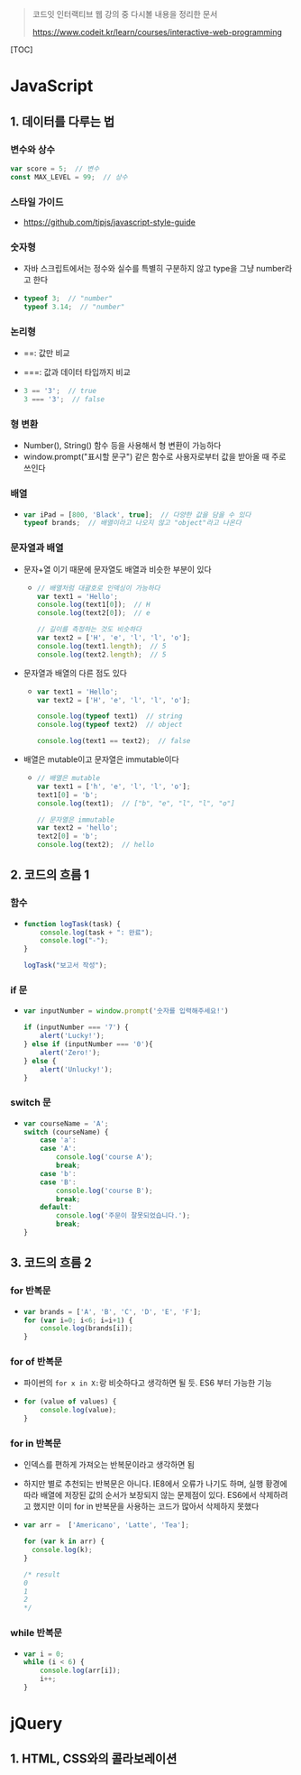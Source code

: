 > 코드잇 인터랙티브 웹 강의 중 다시볼 내용을 정리한 문서
>
> https://www.codeit.kr/learn/courses/interactive-web-programming

[TOC]

# JavaScript

## 1. 데이터를 다루는 법

### 변수와 상수

```javascript
var score = 5;  // 변수
const MAX_LEVEL = 99;  // 상수
```



### 스타일 가이드

- https://github.com/tipjs/javascript-style-guide



### 숫자형

- 자바 스크립트에서는 정수와 실수를 특별히 구분하지 않고 type을 그냥 number라고 한다

- ```javascript
  typeof 3;  // "number"
  typeof 3.14;  // "number"
  ```



### 논리형

- ==: 값만 비교
- ===: 값과 데이터 타입까지 비교

- ```javascript
  3 == '3';  // true
  3 === '3';  // false
  ```




### 형 변환

- Number(), String() 함수 등을 사용해서 형 변환이 가능하다
- window.prompt("표시할 문구") 같은 함수로 사용자로부터 값을 받아올 때 주로 쓰인다



### 배열

- ```javascript
  var iPad = [800, 'Black', true];  // 다양한 값을 담을 수 있다
  typeof brands;  // 배열이라고 나오지 않고 "object"라고 나온다 
  ```



### 문자열과 배열

- 문자+열 이기 때문에 문자열도 배열과 비슷한 부분이 있다

  - ```javascript
    // 배열처럼 대괄호로 인덱싱이 가능하다
    var text1 = 'Hello';
    console.log(text1[0]);  // H
    console.log(text2[0]);  // e
    
    // 길이를 측정하는 것도 비슷하다
    var text2 = ['H', 'e', 'l', 'l', 'o'];
    console.log(text1.length);  // 5
    console.log(text2.length);  // 5
    ```

- 문자열과 배열의 다른 점도 있다

  - ```javascript
    var text1 = 'Hello';
    var text2 = ['H', 'e', 'l', 'l', 'o'];
    
    console.log(typeof text1)  // string
    console.log(typeof text2)  // object
    
    console.log(text1 == text2);  // false
    ```

- 배열은 mutable이고 문자열은 immutable이다

  - ```javascript
    // 배열은 mutable
    var text1 = ['h', 'e', 'l', 'l', 'o'];
    text1[0] = 'b';
    console.log(text1);  // ["b", "e", "l", "l", "o"]
    
    // 문자열은 immutable
    var text2 = 'hello';
    text2[0] = 'b';
    console.log(text2);  // hello
    ```



## 2. 코드의 흐름 1

### 함수

- ```javascript
  function logTask(task) {
      console.log(task + ": 완료");
      console.log("-");
  }
  
  logTask("보고서 작성");
  ```



### if 문

- ```javascript
  var inputNumber = window.prompt('숫자를 입력해주세요!')
  
  if (inputNumber === '7') {
      alert('Lucky!');
  } else if (inputNumber === '0'){
      alert('Zero!');
  } else {
      alert('Unlucky!');
  }
  ```



### switch 문

- ```javascript
  var courseName = 'A';
  switch (courseName) {
      case 'a':
      case 'A':
          console.log('course A');
          break;
      case 'b':
      case 'B':
          console.log('course B');
          break;
      default:
          console.log('주문이 잘못되었습니다.');
          break;
  }
  ```



## 3. 코드의 흐름 2

### for 반복문

- ```javascript
  var brands = ['A', 'B', 'C', 'D', 'E', 'F'];
  for (var i=0; i<6; i=i+1) {
      console.log(brands[i]);
  }
  ```



### for of 반복문

- 파이썬의 `for x in X:`랑 비슷하다고 생각하면 될 듯. ES6 부터 가능한 기능

- ```javascript
  for (value of values) {
      console.log(value);
  }
  ```



### for in 반복문

- 인덱스를 편하게 가져오는 반복문이라고 생각하면 됨
- 하지만 별로 추천되는 반복문은 아니다. IE8에서 오류가 나기도 하며, 실행 황경에 따라 배열에 저장된 값의 순서가 보장되지 않는 문제점이 있다. ES6에서 삭제하려고 했지만 이미 for in 반복문을 사용하는 코드가 많아서 삭제하지 못했다

- ```javascript
  var arr =  ['Americano', 'Latte', 'Tea'];
  
  for (var k in arr) {
    console.log(k);
  }
  
  /* result
  0
  1
  2
  */
  ```



### while 반복문

- ```javascript
  var i = 0;
  while (i < 6) {
      console.log(arr[i]);
      i++;
  }
  ```



# jQuery

## 1. HTML, CSS와의 콜라보레이션

